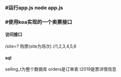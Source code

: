 ### #运行app.js   node app.js

### #使用koa实现的一个卖票接口

####  访问接口

/site=? 购票(site为场次)  //1,2,3,4,5,6

#### sql 

selling_t为整个数据库 orders是订单表 t2019是票详情信息 